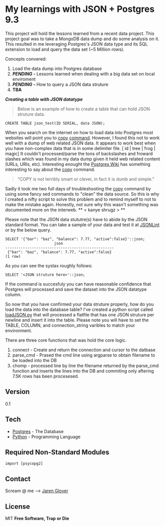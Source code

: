 My learnings with JSON + Postgres 9.3
=========
This project will hold the lessons learned from a recent data project. This project goal was to take a MongoDB data dump and do some analysis on it. This resulted in me leveraging Postgres's JSON data type and its SQL extension to load and query the data set (~5 Million rows). 

Concepts convered:
1. Load the data dump into Postgres database
2. **_PENDING_ -** Lessons learned when dealing with a big data set on local enviroment 
3. **_PENDING_ -** How to query a JSON data struture 
4. **TBA**

**_Creating a table with JSON datatype_**
>Below is an example of how to create a table that can hold JSON struture data. 
```
CREATE TABLE json_test(ID SERIAL, data JSON);
````

When you search on the internet on how to load data into Postgres most websites will point you to [copy] [command]. However, I found this not to work well with a dump of web related JSON data. It appears to work best when you have non-complex data that is in some delimiter file. [ id | tree | frog | magic] It couldn't processed/parse the tons of backslashes and froward slashes which was found in my data dump given it held web related content (URLs, URIs, etc). 
Interesting enought the [Postgres Wiki] has something interesting to say about the [copy] command. 
>"COPY is not terribly smart or clever, in fact it is dumb and simple."

Sadly it took me two full days of troubleshooting the [copy] command by using some fancy sed commands to "clean" the data source. So this is why I created a nifty script to solve this problem and to remind myself to not to make the mistake again. Honestly, not sure why this wasn't something was documented more on the interweb. ** < kanye shrugz > ** 

Please note that the JSON data stututre(s) have to abide by the JSON standard format. You can take a sample of your data and test it at [JSONLint] or by the below query.
```
SELECT '{"bar": "baz", "balance": 7.77, "active":false}'::json;
                      json                       
-------------------------------------------------
 {"bar": "baz", "balance": 7.77, "active":false}
(1 row)
```
As you can see the systax roughly follows:
```
SELECT '<JSON struture here>'::json; 
```
If the command is succesfuly you can have reasonable confidence that Postgres will processed and save the dataset into the JSON datatype column. 

So now that you have confirmed your data struture properly, how do you load the data into the database table? I've created a python script called [loadJSON.py] that will processed a flatfile that has one JSON struture per newline and insert it into the table. Please note you will have to set the TABLE, COLUMN, and connection_string varibles to match your environment. 

There are three core functions that was hold the core logic. 
1. connect - Create and return the connection and cursor to the datbase 
2. parse_cmd - Prased the cmd line using argparse to obtain filename to be loaded into the DB
3. chomp - processed line by line the filename returned by the parse_cmd function and inserts the lines into the DB and commiting only aftering 7.5K rows has been procesesed. 


Version
----
0.1

Tech
-----------
* [Postgres] - The Database
* [Python] - Programming Language 

Required Non-Standard Modules
---
```
import [psycopg2]
```

Contact
----
Scream @ me --> [Jaren Glover]

License
----

MIT
**Free Software, Trap or Die**

[Python]:https://www.python.org/download/releases/2.7.6/
[Postgres]:http://www.postgresql.org/docs/9.3/static/release-9-3-5.html
[Jaren Glover]: https://www.twitter.com/jarenglover
[psycopg2]:http://initd.org/psycopg/
[copy]:http://www.postgresql.org/docs/9.3/static/sql-copy.html
[command]:http://stackoverflow.com/questions/20039856/import-excel-data-into-postgresql-9-3
[JSONLint]:http://jsonlint.com
[loadJSON.py]:https://github.com/GloveDotCom/postgres-json-example/blob/master/loadJSON.py
[Postgres Wiki]:https://wiki.postgresql.org/wiki/COPY

